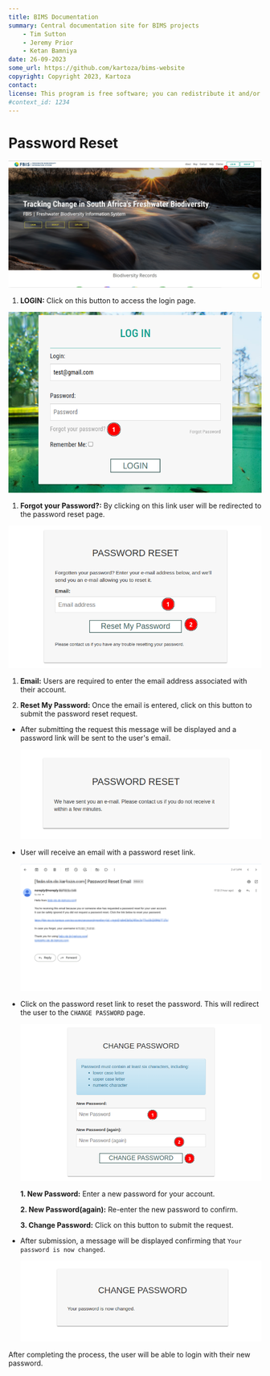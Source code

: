 ```yaml
---
title: BIMS Documentation
summary: Central documentation site for BIMS projects
    - Tim Sutton
    - Jeremy Prior
    - Ketan Bamniya
date: 26-09-2023
some_url: https://github.com/kartoza/bims-website
copyright: Copyright 2023, Kartoza
contact: 
license: This program is free software; you can redistribute it and/or modify it under the terms of the GNU Affero General Public License as published by the Free Software Foundation; either version 3 of the License, or (at your option) any later version.
#context_id: 1234
---
```


# Password Reset

[![Home Page](./img/login-img-1.png)](./img/login-img-1.png)

1. **LOGIN:** Click on this button to access the login page.

[![Login Page](./img/password-reset-img-1.png)](./img/password-reset-img-1.png)

1. **Forgot your Password?:** By clicking on this link user will be redirected to the password reset page.

[![Password Reset Form](./img/password-reset-img-2.png)](./img/password-reset-img-2.png)

1. **Email:** Users are required to enter the email address associated with their account.

2. **Reset My Password:** Once the email is entered, click on this button to submit the password reset request.

* After submitting the request this message will be displayed and a password link will be sent to the user's email.

    [![Password Reset Request](./img/password-reset-img-3.png)](./img/password-reset-img-3.png)

* User will receive an email with a password reset link.

    [![Password Reset Email](./img/password-reset-img-4.png)](./img/password-reset-img-4.png)

* Click on the password reset link to reset the password. This will redirect the user to the `CHANGE PASSWORD` page.

    [![Change Password Page](./img/password-reset-img-5.png)](./img/password-reset-img-5.png)

    **1. New Password:** Enter a new password for your account.

    **2. New Password(again):** Re-enter the new password to confirm.

    **3. Change Password:** Click on this button to submit the request.

* After submission, a message will be displayed confirming that `Your password is now changed`.

    [![Change Password Complete](./img/password-reset-img-6.png)](./img/password-reset-img-6.png)

After completing the process, the user will be able to login with their new password.